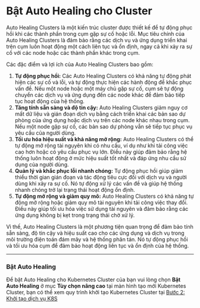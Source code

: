 # Bật Auto Healing cho Cluster

Auto Healing Clusters là một kiến trúc cluster được thiết kế để tự động phục hồi khi các thành phần trong cụm gặp sự cố hoặc lỗi. Mục tiêu chính của Auto Healing Clusters là đảm bảo rằng các dịch vụ và ứng dụng triển khai trên cụm luôn hoạt động một cách liên tục và ổn định, ngay cả khi xảy ra sự cố với các node hoặc các thành phần khác trong cụm.

Các đặc điểm và lợi ích của Auto Healing Clusters bao gồm:

1. **Tự động phục hồi:** Các Auto Healing Clusters có khả năng tự động phát hiện các sự cố và lỗi, và tự động thực hiện các hành động để khắc phục vấn đề. Nếu một node hoặc một máy chủ gặp sự cố, cụm sẽ tự động chuyển các dịch vụ và ứng dụng đến các node khác để đảm bảo tiếp tục hoạt động của hệ thống.
2. **Tăng tính sẵn sàng và độ tin cậy:** Auto Healing Clusters giảm nguy cơ mất dữ liệu và gián đoạn dịch vụ bằng cách triển khai các bản sao dự phòng của ứng dụng hoặc dịch vụ trên các node khác nhau trong cụm. Nếu một node gặp sự cố, các bản sao dự phòng vẫn sẽ tiếp tục phục vụ yêu cầu của người dùng.
3. **Tối ưu hóa hiệu suất và khả năng mở rộng:** Auto Healing Clusters có thể tự động mở rộng tài nguyên khi có nhu cầu, ví dụ như khi tải công việc cao hơn hoặc có yêu cầu phục vụ lớn. Điều này giúp đảm bảo rằng hệ thống luôn hoạt động ở mức hiệu suất tốt nhất và đáp ứng nhu cầu sử dụng của người dùng.
4. **Quản lý và khắc phục lỗi nhanh chóng:** Tự động phục hồi giúp giảm thiểu thời gian gián đoạn và tác động tiêu cực đối với dịch vụ và người dùng khi xảy ra sự cố. Nó tự động xử lý các vấn đề và giúp hệ thống nhanh chóng trở lại trạng thái hoạt động ổn định.
5. **Tự động mở rộng và giảm quy mô:** Auto Healing Clusters có khả năng tự động mở rộng hoặc giảm quy mô tài nguyên khi tải công việc thay đổi. Điều này giúp tối ưu hóa việc sử dụng tài nguyên và đảm bảo rằng các ứng dụng không bị kẹt trong trạng thái chờ xử lý.

Vì thế, Auto Healing Clusters là một phương tiện quan trọng để đảm bảo tính sẵn sàng, độ tin cậy và hiệu suất cao cho các ứng dụng và dịch vụ trong môi trường điện toán đám mây và hệ thống phân tán. Nó tự động phục hồi và tối ưu hóa cụm để đảm bảo hoạt động liên tục và ổn định của hệ thống.

***

### **Bật Auto Healing** <a href="#batautohealingchocluster-batautohealing" id="batautohealingchocluster-batautohealing"></a>

Để bật Auto Healing cho Kubernetes Cluster của bạn vui lòng chọn **Bật Auto Healing** ở mục **Tùy chọn nâng cao** tại màn hình tạo mới Kubernetes Cluster, bạn có thể xem quy trình khởi tạo Kubernetes Cluster tại [Bước 2: Khởi tạo dịch vụ K8S](https://docs.vngcloud.vn/pages/viewpage.action?pageId=49650154)
